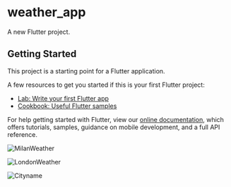 # weather_app

A new Flutter project.

## Getting Started

This project is a starting point for a Flutter application.

A few resources to get you started if this is your first Flutter project:

- [Lab: Write your first Flutter app](https://flutter.io/docs/get-started/codelab)
- [Cookbook: Useful Flutter samples](https://flutter.io/docs/cookbook)

For help getting started with Flutter, view our 
[online documentation](https://flutter.io/docs), which offers tutorials, 
samples, guidance on mobile development, and a full API reference.


![MilanWeather](https://user-images.githubusercontent.com/55282652/151678292-e28dabf7-7d7d-487e-9529-8864435b096e.jpeg)





![LondonWeather](https://user-images.githubusercontent.com/55282652/151678301-1fd419ef-3ae9-4701-8742-bef37c8b9c1a.jpeg)




![Cityname](https://user-images.githubusercontent.com/55282652/151678317-7954ac8d-29f1-4495-96a1-9417cedb5d1d.jpeg)


